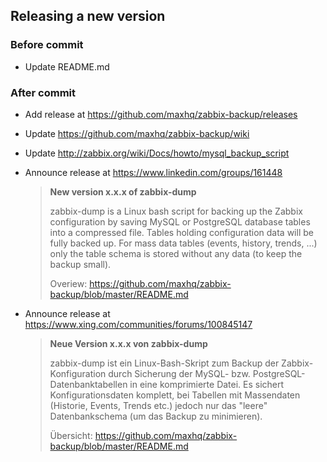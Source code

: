 ## Releasing a new version

### Before commit

* Update README.md

### After commit

* Add release at https://github.com/maxhq/zabbix-backup/releases
* Update https://github.com/maxhq/zabbix-backup/wiki
* Update http://zabbix.org/wiki/Docs/howto/mysql_backup_script
* Announce release at https://www.linkedin.com/groups/161448

  > **New version x.x.x of zabbix-dump**
  >
  > zabbix-dump is a Linux bash script for backing up the Zabbix configuration by saving MySQL or PostgreSQL database tables into a compressed file.
  > Tables holding configuration data will be fully backed up. For mass data tables (events, history, trends, ...) only the table schema is stored without any data (to keep the backup small).
  >
  > Overiew: https://github.com/maxhq/zabbix-backup/blob/master/README.md

* Announce release at https://www.xing.com/communities/forums/100845147

  > **Neue Version x.x.x von zabbix-dump**
  >
  > zabbix-dump ist ein Linux-Bash-Skript zum Backup der Zabbix-Konfiguration durch Sicherung der MySQL- bzw. PostgreSQL-Datenbanktabellen in eine komprimierte Datei.
  > Es sichert Konfigurationsdaten komplett, bei Tabellen mit Massendaten (Historie, Events, Trends etc.) jedoch nur das "leere" Datenbankschema (um das Backup zu minimieren).
  >
  > Übersicht: https://github.com/maxhq/zabbix-backup/blob/master/README.md
